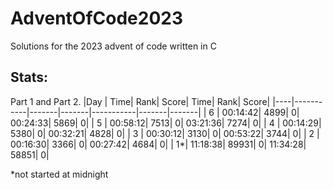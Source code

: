 # AdventOfCode2023
Solutions for the 2023 advent of code written in C

## Stats:
Part 1 and Part 2.
|Day |       Time|   Rank|  Score|       Time|   Rank|  Score|
|----|-----------|-------|-------|-----------|-------|-------|
|  6 |   00:14:42|   4899|      0|   00:24:33|   5869|      0|
|  5 |   00:58:12|   7513|      0|   03:21:36|   7274|      0|
|  4 |   00:14:29|   5380|      0|   00:32:21|   4828|      0|
|  3 |   00:30:12|   3130|      0|   00:53:22|   3744|      0|
|  2 |   00:16:30|   3366|      0|   00:27:42|   4684|      0|
|  1*|   11:18:38|  89931|      0|   11:34:28|  58851|      0|

*not started at midnight
